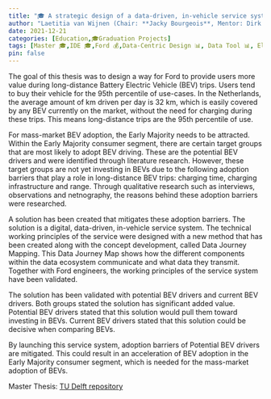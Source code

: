 ```yaml
---
title: "🎓 A strategic design of a data-driven, in-vehicle service system"
author: "Laetitia van Wijnen (Chair: **Jacky Bourgeois**, Mentor: Dirk Snelders, Company Mentor: Alexandra Holz)"
date: 2021-12-21
categories: [Education,🎓Graduation Projects]
tags: [Master 🎓,IDE 🎓,Ford 💰,Data-Centric Design 📊, Data Tool 📊, Electric Vehicle ⚡]
pin: false
---
```


The goal of this thesis was to design a way for Ford to provide users more value during long-distance Battery Electric Vehicle (BEV) trips. Users tend to buy their vehicle for the 95th percentile of use-cases. In the Netherlands, the average amount of km driven per day is 32 km, which is easily covered by any BEV currently on the market, without the need for charging during these trips. This means long-distance trips are the 95th percentile of use.

For mass-market BEV adoption, the Early Majority needs to be attracted. Within the Early Majority consumer segment, there are certain target groups that are most likely to adopt BEV driving. These are the potential BEV drivers and were identified through literature research. However, these target groups are not yet investing in BEVs due to the following adoption barriers that play a role in long-distance BEV trips: charging time, charging infrastructure and range. Through qualitative research such as interviews, observations and netnography, the reasons behind these adoption barriers were researched.

A solution has been created that mitigates these adoption barriers. The solution is a digital, data-driven, in-vehicle service system. The technical working principles of the service were designed with a new method that has been created along with the concept development, called Data Journey Mapping. This Data Journey Map shows how the different components within the data ecosystem communicate and what data they transmit. Together with Ford engineers, the working principles of the service system have been validated.

The solution has been validated with potential BEV drivers and current BEV drivers. Both groups stated the solution has significant added value. Potential BEV drivers stated that this solution would pull them toward investing in BEVs. Current BEV drivers stated that this solution could be decisive when comparing BEVs.

By launching this service system, adoption barriers of Potential BEV drivers are mitigated. This could result in an acceleration of BEV adoption in the Early Majority consumer segment, which is needed for the mass-market adoption of BEVs.


Master Thesis: [TU Delft repository](https://repository.tudelft.nl/islandora/object/uuid%3Aae8e38e1-147b-4da5-af1f-98973cfbe3f6?collection=education)